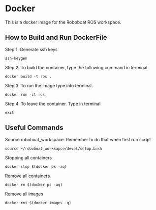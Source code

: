 # Docker 
This is a docker image for the Roboboat ROS workspace.


## How to Build and Run DockerFile

Step 1. Generate ssh keys 
```
ssh-keygen
```

Step 2. To build the container, type the following command in terminal 
```
docker build -t ros .
```

Step 3. To run the image type into terminal. 
```
docker run -it ros
```

Step 4. To leave the container. Type in terminal
```
exit
```

## Useful Commands

Source roboboat_workspace. Remember to do that when first run script
```
source ~/roboboat_worksapce/devel/setup.bash
```

Stopping all containers 
```
docker stop $(docker ps -aq)
```

Remove all containers
```
docker rm $(docker ps -aq)
```

Remove all images 
```
docker rmi $(docker images -q)
```

